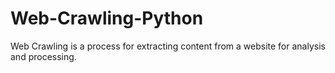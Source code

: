 # Web-Crawling-Python
Web Crawling is a process for extracting content from a website for analysis and processing.


